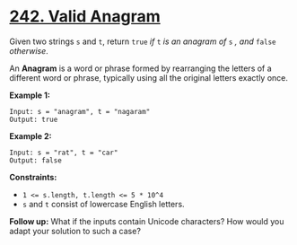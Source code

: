 # [242. Valid Anagram](https://leetcode.com/problems/valid-anagram)

Given two strings `s` and `t`, return `true` _if_ `t` _is an anagram of_ `s` _, and_ `false` _otherwise_.

An **Anagram** is a word or phrase formed by rearranging the letters of a different word or phrase, typically using all the original letters exactly once.

**Example 1:**

```
Input: s = "anagram", t = "nagaram"
Output: true

```

**Example 2:**

```
Input: s = "rat", t = "car"
Output: false

```

**Constraints:**

- `1 <= s.length, t.length <= 5 * 10^4`
- `s` and `t` consist of lowercase English letters.

**Follow up:** What if the inputs contain Unicode characters? How would you adapt your solution to such a case?